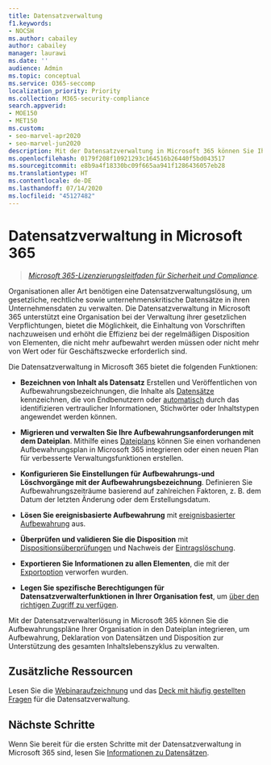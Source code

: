 ```yaml
---
title: Datensatzverwaltung
f1.keywords:
- NOCSH
ms.author: cabailey
author: cabailey
manager: laurawi
ms.date: ''
audience: Admin
ms.topic: conceptual
ms.service: O365-seccomp
localization_priority: Priority
ms.collection: M365-security-compliance
search.appverid:
- MOE150
- MET150
ms.custom:
- seo-marvel-apr2020
- seo-marvel-jun2020
description: Mit der Datensatzverwaltung in Microsoft 365 können Sie Ihre Aufbewahrungszeitpläne auf einen Dateiplan anwenden, der die Aufbewahrung, die Datensatzdeklaration und die Löschung verwaltet.
ms.openlocfilehash: 0179f208f10921293c164516b26440f5bd043517
ms.sourcegitcommit: e8b9a4f18330bc09f665aa941f1286436057eb28
ms.translationtype: HT
ms.contentlocale: de-DE
ms.lasthandoff: 07/14/2020
ms.locfileid: "45127482"
---
```

# <a name="records-management-in-microsoft-365"></a>Datensatzverwaltung in Microsoft 365

>*[Microsoft 365-Lizenzierungsleitfaden für Sicherheit und Compliance](https://aka.ms/ComplianceSD).*

Organisationen aller Art benötigen eine Datensatzverwaltungslösung, um gesetzliche, rechtliche sowie unternehmenskritische Datensätze in ihren Unternehmensdaten zu verwalten. Die Datensatzverwaltung in Microsoft 365 unterstützt eine Organisation bei der Verwaltung ihrer gesetzlichen Verpflichtungen, bietet die Möglichkeit, die Einhaltung von Vorschriften nachzuweisen und erhöht die Effizienz bei der regelmäßigen Disposition von Elementen, die nicht mehr aufbewahrt werden müssen oder nicht mehr von Wert oder für Geschäftszwecke erforderlich sind.

Die Datensatzverwaltung in Microsoft 365 bietet die folgenden Funktionen:

- **Bezeichnen von Inhalt als Datensatz** Erstellen und Veröffentlichen von Aufbewahrungsbezeichnungen, die Inhalte als [Datensätze](records.md) kennzeichnen, die von Endbenutzern oder [automatisch](apply-retention-labels-automatically.md) durch das identifizieren vertraulicher Informationen, Stichwörter oder Inhaltstypen angewendet werden können.

- **Migrieren und verwalten Sie Ihre Aufbewahrungsanforderungen mit dem Dateiplan**. Mithilfe eines [Dateiplans](file-plan-manager.md) können Sie einen vorhandenen Aufbewahrungsplan in Microsoft 365 integrieren oder einen neuen Plan für verbesserte Verwaltungsfunktionen erstellen.

- **Konfigurieren Sie Einstellungen für Aufbewahrungs-und Löschvorgänge mit der Aufbewahrungsbezeichnung**. Definieren Sie Aufbewahrungszeiträume basierend auf zahlreichen Faktoren, z. B. dem Datum der letzten Änderung oder dem Erstellungsdatum.

- **Lösen Sie ereignisbasierte Aufbewahrung** mit [ereignisbasierter Aufbewahrung](event-driven-retention.md) aus.

- **Überprüfen und validieren Sie die Disposition** mit [Dispositionsüberprüfungen](disposition.md#disposition-reviews) und Nachweis der [Eintragslöschung](disposition.md#disposition-of-records).

- **Exportieren Sie Informationen zu allen Elementen**, die mit der [Exportoption](disposition.md#filter-and-export-the-views) verworfen wurden.

- **Legen Sie spezifische Berechtigungen für Datensatzverwalterfunktionen in Ihrer Organisation fest**, um [über den richtigen Zugriff zu verfügen](../security/office-365-security/permissions-in-the-security-and-compliance-center.md).

Mit der Datensatzverwalterlösung in Microsoft 365 können Sie die Aufbewahrungspläne Ihrer Organisation in den Dateiplan integrieren, um Aufbewahrung, Deklaration von Datensätzen und Disposition zur Unterstützung des gesamten Inhaltslebenszyklus zu verwalten.

## <a name="additional-resources"></a>Zusätzliche Ressourcen

Lesen Sie die [Webinaraufzeichnung](https://aka.ms/MIPC/Video-RecordsManagementWebinar) und das [Deck mit häufig gestellten Fragen](https://aka.ms/MIPC/Blog-RecordsManagementWebinar) für die Datensatzverwaltung.

## <a name="next-steps"></a>Nächste Schritte

Wenn Sie bereit für die ersten Schritte mit der Datensatzverwaltung in Microsoft 365 sind, lesen Sie [Informationen zu Datensätzen](records.md).

